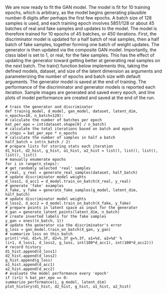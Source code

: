 
We are now ready to fit the GAN model. The model is fit for 10 training epochs, which is
arbitrary, as the model begins generating plausible number-8 digits after perhaps the first few
epochs. A batch size of 128 samples is used, and each training epoch involves 5851/128 or about 45
batches of real and fake samples and updates to the model. The model is therefore trained for
10 epochs of 45 batches, or 450 iterations. First, the discriminator model is updated for a half
batch of real samples, then a half batch of fake samples, together forming one batch of weight
updates. The generator is then updated via the composite GAN model. Importantly, the class
label is set to 1, or real, for the fake samples. This has the effect of updating the generator
toward getting better at generating real samples on the next batch.
The train() function below implements this, taking the defined models, dataset, and size of
the latent dimension as arguments and parameterizing the number of epochs and batch size with
default arguments. The generator model is saved at the end of training. The performance of
the discriminator and generator models is reported each iteration. Sample images are generated
and saved every epoch, and line plots of model performance are created and saved at the end of
the run.

```
# train the generator and discriminator
def train(g_model, d_model, gan_model, dataset, latent_dim, n_epochs=10, n_batch=128):
# calculate the number of batches per epoch
bat_per_epo = int(dataset.shape[0] / n_batch)
# calculate the total iterations based on batch and epoch
n_steps = bat_per_epo * n_epochs
# calculate the number of samples in half a batch
half_batch = int(n_batch / 2)
# prepare lists for storing stats each iteration
d1_hist, d2_hist, g_hist, a1_hist, a2_hist = list(), list(), list(), list(), list()
# manually enumerate epochs
for i in range(n_steps):
# get randomly selected 'real' samples
X_real, y_real = generate_real_samples(dataset, half_batch)
# update discriminator model weights
d_loss1, d_acc1 = d_model.train_on_batch(X_real, y_real)
# generate 'fake' examples
X_fake, y_fake = generate_fake_samples(g_model, latent_dim, half_batch)
# update discriminator model weights
d_loss2, d_acc2 = d_model.train_on_batch(X_fake, y_fake)
# prepare points in latent space as input for the generator
X_gan = generate_latent_points(latent_dim, n_batch)
# create inverted labels for the fake samples
y_gan = ones((n_batch, 1))
# update the generator via the discriminator's error
g_loss = gan_model.train_on_batch(X_gan, y_gan)
# summarize loss on this batch
print('>%d, d1=%.3f, d2=%.3f g=%.3f, a1=%d, a2=%d' %
(i+1, d_loss1, d_loss2, g_loss, int(100*d_acc1), int(100*d_acc2)))
# record history
d1_hist.append(d_loss1)
d2_hist.append(d_loss2)
g_hist.append(g_loss)
a1_hist.append(d_acc1)
a2_hist.append(d_acc2)
# evaluate the model performance every 'epoch'
if (i+1) % bat_per_epo == 0:
summarize_performance(i, g_model, latent_dim)
plot_history(d1_hist, d2_hist, g_hist, a1_hist, a2_hist)
```
